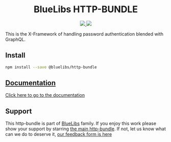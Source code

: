 <h1 align="center">BlueLibs HTTP-BUNDLE</h1>

<p align="center">
  <a href="https://travis-ci.org/bluelibs/http-bundle">
    <img src="https://api.travis-ci.org/bluelibs/http-bundle.svg?branch=master" />
  </a>
  <a href="https://coveralls.io/github/bluelibs/http-bundle?branch=master">
    <img src="https://coveralls.io/repos/github/bluelibs/http-bundle/badge.svg?branch=master" />
  </a>
</p>

This is the X-Framework of handling password authentication blended with GraphQL.

## Install

```bash
npm install --save @bluelibs/http-bundle
```

## [Documentation](./DOCUMENTATION.md)

[Click here to go to the documentation](./DOCUMENTATION.md)

## Support

This http-bundle is part of [BlueLibs](https://www.bluelibs.com) family. If you enjoy this work please show your support by starring [the main http-bundle](https://github.com/bluelibs/bluelibs). If not, let us know what can we do to deserve it, [our feedback form is here](https://forms.gle/DTMg5Urgqey9QqLFA)
